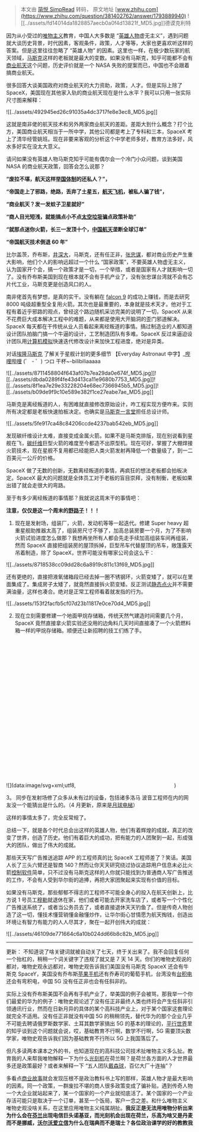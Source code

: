> 本文由 [简悦 SimpRead](http://ksria.com/simpread/) 转码， 原文地址 [www.zhihu.com](https://www.zhihu.com/question/381402762/answer/1793889940) ![[../assets/fd14014da1828857aecb0a0f4d13821f_MD5.jpg]]德谟克利特

因为从小受过的[唯物主义](https://www.zhihu.com/search?q=%E5%94%AF%E7%89%A9%E4%B8%BB%E4%B9%89&search_source=Entity&hybrid_search_source=Entity&hybrid_search_extra=%7B%22sourceType%22%3A%22answer%22%2C%22sourceId%22%3A1793889940%7D)教育，中国人大多数是 “[英雄人物](https://www.zhihu.com/search?q=%E8%8B%B1%E9%9B%84%E4%BA%BA%E7%89%A9&search_source=Entity&hybrid_search_source=Entity&hybrid_search_extra=%7B%22sourceType%22%3A%22answer%22%2C%22sourceId%22%3A1793889940%7D)虚无主义”，遇到问题就大谈历史背景，时代因素，客观条件，政策，人才等等，大家也更喜欢听这样的答案。但是这里往往忽略了 “英雄人物” 的因素。这里也一样，在极少数玩家的航天领域，[马斯克](https://www.zhihu.com/search?q=%E9%A9%AC%E6%96%AF%E5%85%8B&search_source=Entity&hybrid_search_source=Entity&hybrid_search_extra=%7B%22sourceType%22%3A%22answer%22%2C%22sourceId%22%3A1793889940%7D)这样的老板就是最大的变数。如果没有马斯克，知乎可能都不会有[商业航天](https://www.zhihu.com/search?q=%E5%95%86%E4%B8%9A%E8%88%AA%E5%A4%A9&search_source=Entity&hybrid_search_source=Entity&hybrid_search_extra=%7B%22sourceType%22%3A%22answer%22%2C%22sourceId%22%3A1793889940%7D)这个问题，历史评价就是一个 NASA 失败的提案而已，中国也不会跟着搞商业航天。

很多回答大谈美国政府对商业航天的大力资助，政策，人才。但是实际上除了 SpaceX，美国现在其他家入轨的商业航天现在是什么水平？我可以只用一张实际尺寸图来解释：

![[../assets/492945ed26c91035a4dc3717fe8e3ec8_MD5.jpg]]

这就是南非佬的航天技术和另外两家商业航天的差距。差距大到什么概念？打个比方，美国商业航天相当于一所中学，其他公司都是考上了专科和三本，SpaceX 考上了清华经管姚班。现在非要来客观的分析这个中学老师多好，教育方法多好，风水多好实在没太大意义。

请问如果没有英雄人物马斯克知乎可能有偶尔会一个冷门小众问题，谈到美国 NASA 的商业航天政策，回答会怎么说那？

**“废拉不堪，航天这样[举国体制](https://www.zhihu.com/search?q=%E4%B8%BE%E5%9B%BD%E4%BD%93%E5%88%B6&search_source=Entity&hybrid_search_source=Entity&hybrid_search_extra=%7B%22sourceType%22%3A%22answer%22%2C%22sourceId%22%3A1793889940%7D)的还私人？”，**

**“帝国走上了邪路，绝路，丢弃了土星五，[航天飞机](https://www.zhihu.com/search?q=%E8%88%AA%E5%A4%A9%E9%A3%9E%E6%9C%BA&search_source=Entity&hybrid_search_source=Entity&hybrid_search_extra=%7B%22sourceType%22%3A%22answer%22%2C%22sourceId%22%3A1793889940%7D)，被私人骗了钱”，**

**“商业航天？发一发蚊子卫星就好”**

**“商人目光短浅，就能搞点小不点[太空垃圾](https://www.zhihu.com/search?q=%E5%A4%AA%E7%A9%BA%E5%9E%83%E5%9C%BE&search_source=Entity&hybrid_search_source=Entity&hybrid_search_extra=%7B%22sourceType%22%3A%22answer%22%2C%22sourceId%22%3A1793889940%7D)骗点政策补助”**

**“就那点迷你火箭，长三一发顶十个，[中国航天](https://www.zhihu.com/search?q=%E4%B8%AD%E5%9B%BD%E8%88%AA%E5%A4%A9&search_source=Entity&hybrid_search_source=Entity&hybrid_search_extra=%7B%22sourceType%22%3A%22answer%22%2C%22sourceId%22%3A1793889940%7D)垄断全球订单”**

**“帝国航天技术倒退 60 年”**

比尔盖茨，乔布斯，[井深大](https://www.zhihu.com/search?q=%E4%BA%95%E6%B7%B1%E5%A4%A7&search_source=Entity&hybrid_search_source=Entity&hybrid_search_extra=%7B%22sourceType%22%3A%22answer%22%2C%22sourceId%22%3A1793889940%7D)，马斯克，还有任正非，[张忠谋](https://www.zhihu.com/search?q=%E5%BC%A0%E5%BF%A0%E8%B0%8B&search_source=Entity&hybrid_search_source=Entity&hybrid_search_extra=%7B%22sourceType%22%3A%22answer%22%2C%22sourceId%22%3A1793889940%7D)，都对商业历史产生重大影响，他们个人的影响远超过一个什么 “国家政策”，不要英雄人物虚无主义，认为国家开个会，搞一个政策才是一切，一个举措，或者是国家有人才就影响一切了。没有乔布斯美国到现在根本就不会有手机产业了，没有张忠谋台湾就不会有芯片代工业，马斯克更是创造风口的人。

南非佬首先有梦想，是真的实干。没有躺在 [falcon 9](https://www.zhihu.com/search?q=falcon%209&search_source=Entity&hybrid_search_source=Entity&hybrid_search_extra=%7B%22sourceType%22%3A%22answer%22%2C%22sourceId%22%3A1793889940%7D) 的成功上赚钱，而是去研究 8000 吨级超重型全复用火箭。其次也是最重要的，本身就是技术天才。他对于工程有着近乎邪路的观点，曾经这个路边随机采访完美的说明了一切，SpaceX 从来不花费巨大成本解决工程中的难题，从来都是使用大开脑洞的歪门邪道解决。SpaceX 每天都在干传统从业人员看起来离经叛道的事情。搞过制造业的人都知道设计团队拍脑门搞一个牛逼的设计，工艺制造团队有多难。SpaceX 反过来逼迫设计团队用[计算机模拟](https://www.zhihu.com/search?q=%E8%AE%A1%E7%AE%97%E6%9C%BA%E6%A8%A1%E6%8B%9F&search_source=Entity&hybrid_search_source=Entity&hybrid_search_extra=%7B%22sourceType%22%3A%22answer%22%2C%22sourceId%22%3A1793889940%7D)快速迭代修改设计来加快工程进度，绝对是异类。

对话[埃隆马斯克](https://www.zhihu.com/search?q=%E5%9F%83%E9%9A%86%E9%A9%AC%E6%96%AF%E5%85%8B&search_source=Entity&hybrid_search_source=Entity&hybrid_search_extra=%7B%22sourceType%22%3A%22answer%22%2C%22sourceId%22%3A1793889940%7D) 了解关于星舰计划的更多细节 【Everyday Astronaut 中字】_[哔哩哔哩](https://www.zhihu.com/search?q=%E5%93%94%E5%93%A9%E5%93%94%E5%93%A9&search_source=Entity&hybrid_search_source=Entity&hybrid_search_extra=%7B%22sourceType%22%3A%22answer%22%2C%22sourceId%22%3A1793889940%7D) (゜ - ゜) つロ 干杯~-bilibiliaaaaa

![[../assets/8711458804f643af07b7ea29da0e674f_MD5.jpg]]![[../assets/dbda0289f4fe43d413ca11e9680b7753_MD5.jpg]]![[../assets/8f1ea7e29e33228204e68ec7366945b5_MD5.jpg]]![[../assets/b09de9f9c10e589e382f1ce27eabe7ae_MD5.jpg]]

马斯克是离经叛道的人，有困难就直接修改原始设计，咋工程实现方便咋来。实则所有决定都是老板快速拍板决定。也确实是[马斯克一言堂](https://www.zhihu.com/search?q=%E9%A9%AC%E6%96%AF%E5%85%8B%E4%B8%80%E8%A8%80%E5%A0%82&search_source=Entity&hybrid_search_source=Entity&hybrid_search_extra=%7B%22sourceType%22%3A%22answer%22%2C%22sourceId%22%3A1793889940%7D)担任总设计师。

![[../assets/5fe917ca48c84206ccde4237bab542eb_MD5.jpg]]

发现碳纤维设计太难，直接变成金属火箭。如果不是马斯克排版，现在别说看到星舰在飞，[碳纤维](https://www.zhihu.com/search?q=%E7%A2%B3%E7%BA%A4%E7%BB%B4&search_source=Entity&hybrid_search_source=Entity&hybrid_search_extra=%7B%22sourceType%22%3A%22answer%22%2C%22sourceId%22%3A1793889940%7D)巨型火箭的难度至今都造不出原型机。现在可好，掌握了大棚焊接火箭技术，现在星舰不复用都已经能把人类火箭发射再降低一个数量级了，到一二百美元一公斤的价格。

SpaceX 做了无数的创新，无数离经叛道的事情，再疯狂的想法老板都会拍板决定。SpaceX 最大的问题就是全体员工对于老板的盲目崇拜，没有制衡，老板如果出错了就会走很大的弯路。

至于有多少离经叛道的事情那？我就说这周末干的事情吧：

**注意，仅仅是这一个周末的[野路子](https://www.zhihu.com/search?q=%E9%87%8E%E8%B7%AF%E5%AD%90&search_source=Entity&hybrid_search_source=Entity&hybrid_search_extra=%7B%22sourceType%22%3A%22answer%22%2C%22sourceId%22%3A1793889940%7D)！！！**

1.  现在是发射场，组装厂，火箭，发动机等等一起迭代。修建 Super heavy 超重星舰助推器太高了，组装房尺寸不够了，加高总装房要一个月，为了不影响火箭试验进度怎么做那？我想再坐所有人都会先走手续加高组装车间再组装，然而 SpaceX 直接把组装房的屋顶拆掉，巨型吊车代替屋顶的吊车，敞篷露天吊着制造，除了 SpaceX，世界可能没有哪家公司会这么干：

![[../assets/8718538cc09dd28c6a8919c811c13f69_MD5.jpg]]

还有更绝的，直接把液氧储箱段已经去掉一圈不锈钢环，火箭变矮了，就可以在里面集成了。集成房子太矮了，就竟然直接拆火箭变矮。反正测试[静态点火](https://www.zhihu.com/search?q=%E9%9D%99%E6%80%81%E7%82%B9%E7%81%AB&search_source=Entity&hybrid_search_source=Entity&hybrid_search_extra=%7B%22sourceType%22%3A%22answer%22%2C%22sourceId%22%3A1793889940%7D)并不需要满油量，这样也凑合。绝对是正常工程师看着就发指的行为。

![[../assets/153f2facfb5cf07d23b11817e0ce70d4_MD5.jpg]]

2. 现在立刻需要修建一个地面甲烷存储箱，传统天然气建造时间需要几个月，SpaceX 竟然直接拿火箭实验还没用的边角料几天时间直接凑了一个火箭燃料箱一样的甲烷存储箱。顺便还让新招聘的技工们练了手。

![](data:image/svg+xml;utf8,<svg xmlns='http://www.w3.org/2000/svg' width='266' height='400'></svg>)

3。 同步在发射场修了众多从未有过的设备，包括诸多洛马 波音工程师在内的网友没一个能猜出是什么的。（4 月更新，原来是[月球电梯](https://www.zhihu.com/search?q=%E6%9C%88%E7%90%83%E7%94%B5%E6%A2%AF&search_source=Entity&hybrid_search_source=Entity&hybrid_search_extra=%7B%22sourceType%22%3A%22answer%22%2C%22sourceId%22%3A1793889940%7D)）

这样的事情太多了，完全反常规了。

总结一下，就是各个时代总会出这样的英雄人物，他们有着辉煌的成就，真正的改变了世界，创造了历史。他们有着巨大的成功，把有能力的人团聚到一起，形成强大的团队，做出了伟大的成就。

那些天天写广告推送追踪 APP 的工程师真的比 SpaceX 工程师差了？笑话。美国人长了三头六臂还是智商 140？然而让你天天研究绕过协议追踪用户信息未必比火箭[控制软件](https://www.zhihu.com/search?q=%E6%8E%A7%E5%88%B6%E8%BD%AF%E4%BB%B6&search_source=Entity&hybrid_search_source=Entity&hybrid_search_extra=%7B%22sourceType%22%3A%22answer%22%2C%22sourceId%22%3A1793889940%7D)简单，只不过没有马斯克这样的人你就只能找到为普通商人写广告推送的工作，不会有人受到华尔街的追捧，再把大家团聚起来实现有价值的目标。

如果没有马斯克，那些郁郁不得志的工程师不可能全身心的投入在航天创新上，比方说 1 号员工[穆勒](https://www.zhihu.com/search?q=%E7%A9%86%E5%8B%92&search_source=Entity&hybrid_search_source=Entity&hybrid_search_extra=%7B%22sourceType%22%3A%22answer%22%2C%22sourceId%22%3A1793889940%7D)就退休在家，他们或者可能去开家洗车店了，或者写一个个性化广告推送系统了，或者当公务员去了，或者直接退休天天钓鱼了。但是传奇人物创造了这一切，懂技术懂营销懂金融懂炒作，让华尔街心甘情愿为航天掏钱，创造出环境让有智力有能力的人人尽其才，聚在一起开创伟大的成就：

![[../assets/46109de771664c6a10b024dd66b8c82b_MD5.jpg]]

* * *

更新： 不知道说了啥关键词就被自动关了七天，终于关出来了。我不会回复任何一个抬杠的，稍稍一个词关键字了违规了就又是 7 天 14 天。你们的唯物史观说的都对，唯物史观永远都对，唯物史观告诉我们美国没有马斯克 SpaceX 还会有牛斯克 SpaceY，美国没有乔布斯[苹果手机](https://www.zhihu.com/search?q=%E8%8B%B9%E6%9E%9C%E6%89%8B%E6%9C%BA&search_source=Entity&hybrid_search_source=Entity&hybrid_search_extra=%7B%22sourceType%22%3A%22answer%22%2C%22sourceId%22%3A1793889940%7D)还有乔寿司的葡萄手机，台湾没有[台积电](https://www.zhihu.com/search?q=%E5%8F%B0%E7%A7%AF%E7%94%B5&search_source=Entity&hybrid_search_source=Entity&hybrid_search_extra=%7B%22sourceType%22%3A%22answer%22%2C%22sourceId%22%3A1793889940%7D)还会有弯积电，中国 5G 没有任正非也会有任斜非的。

实际上没有乔布斯美国不会再有手机产业了，举美国的例子会被骂，那我举一个你们最爱的华为的例子：唯物史观论述了没有任正非最终人类也终将会产生任斜非引领通讯行业，然而在日新月异的具体的某个高科技产业上，对于某个国家这套理论就完全不适用。没有任正非就没有中国 5G 的稍稍领先，替代华为的那个企业几乎不可能去聘请俄罗斯数学家、土耳其数学家搞出 5G 的基本的理论的，[平行世界](https://www.zhihu.com/search?q=%E5%B9%B3%E8%A1%8C%E4%B8%96%E7%95%8C&search_source=Entity&hybrid_search_source=Entity&hybrid_search_extra=%7B%22sourceType%22%3A%22answer%22%2C%22sourceId%22%3A1793889940%7D)里的知乎谈到这个问题就会说，哎，基础教育不行啊，数学不行啊，5G 需要顶尖数学家，唯物史观告诉我们因为基础教育不行所以 5G 上我国落后了。

但凡多读两本课本之外的书，也知道现在的高科技公司技术扯唯物主义多么扯。教育我的人来帮我唯物解释一下为什么[光刻机](https://www.zhihu.com/search?q=%E5%85%89%E5%88%BB%E6%9C%BA&search_source=Entity&hybrid_search_source=Entity&hybrid_search_extra=%7B%22sourceType%22%3A%22answer%22%2C%22sourceId%22%3A1793889940%7D)在荷兰啊？是荷兰各方面的人才世界最多还是政策最好？或者来解释一下 “五人团队[戴森球](https://www.zhihu.com/search?q=%E6%88%B4%E6%A3%AE%E7%90%83&search_source=Entity&hybrid_search_source=Entity&hybrid_search_extra=%7B%22sourceType%22%3A%22answer%22%2C%22sourceId%22%3A1793889940%7D)，百亿大厂十连抽”？

多看点[商业故事](https://www.zhihu.com/search?q=%E5%95%86%E4%B8%9A%E6%95%85%E4%BA%8B&search_source=Entity&hybrid_search_source=Entity&hybrid_search_extra=%7B%22sourceType%22%3A%22answer%22%2C%22sourceId%22%3A1793889940%7D)就会发现压根不是政治教科书上写的那样，英雄人物才是最大影响的因素。同一个政策，一群废拉不堪的商人很多政策变成了骗补贴，遇到传奇人物一个大企业就站起来了，某一个国家的一个产业就彻底活了。某个国家的一个产业存活可能只是取决于一个订单，甚至一个饭局，客户一念之差。和什么唯物主义 唯物史观没啥关系，在这里应用唯物主义纯属胡扯。**我反正是无法用唯物分析出来为什么会在[芬兰](https://www.zhihu.com/search?q=%E8%8A%AC%E5%85%B0&search_source=Entity&hybrid_search_source=Entity&hybrid_search_extra=%7B%22sourceType%22%3A%22answer%22%2C%22sourceId%22%3A1793889940%7D)出现电信巨头诺基亚，而光刻机会出现在荷兰，乐高为啥又是丹麦而不是挪威，[沃尔沃爱立信](https://www.zhihu.com/search?q=%E6%B2%83%E5%B0%94%E6%B2%83%E7%88%B1%E7%AB%8B%E4%BF%A1&search_source=Entity&hybrid_search_source=Entity&hybrid_search_extra=%7B%22sourceType%22%3A%22answer%22%2C%22sourceId%22%3A1793889940%7D)为什么在瑞典而不是瑞士？各位政治课学的好的教教我**